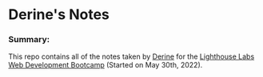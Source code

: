 # Derine's Notes

### Summary:

This repo contains all of the notes taken by [Derine](https://github.com/Enired) for the [Lighthouse Labs Web Development Bootcamp](https://www.lighthouselabs.ca/en/web-development-bootcamp) (Started on May 30th, 2022).